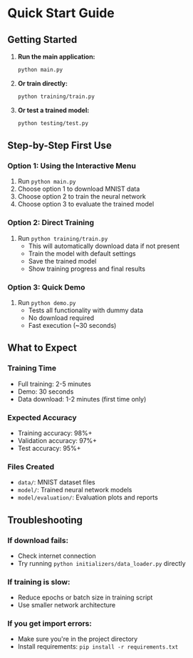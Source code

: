 # Quick Start Guide

## Getting Started

1. **Run the main application:**
   ```bash
   python main.py
   ```

2. **Or train directly:**
   ```bash
   python training/train.py
   ```

3. **Or test a trained model:**
   ```bash
   python testing/test.py
   ```

## Step-by-Step First Use

### Option 1: Using the Interactive Menu
1. Run `python main.py`
2. Choose option 1 to download MNIST data
3. Choose option 2 to train the neural network
4. Choose option 3 to evaluate the trained model

### Option 2: Direct Training
1. Run `python training/train.py`
   - This will automatically download data if not present
   - Train the model with default settings
   - Save the trained model
   - Show training progress and final results

### Option 3: Quick Demo
1. Run `python demo.py`
   - Tests all functionality with dummy data
   - No download required
   - Fast execution (~30 seconds)

## What to Expect

### Training Time
- Full training: 2-5 minutes
- Demo: 30 seconds
- Data download: 1-2 minutes (first time only)

### Expected Accuracy
- Training accuracy: 98%+
- Validation accuracy: 97%+
- Test accuracy: 95%+

### Files Created
- `data/`: MNIST dataset files
- `model/`: Trained neural network models
- `model/evaluation/`: Evaluation plots and reports

## Troubleshooting

### If download fails:
- Check internet connection
- Try running `python initializers/data_loader.py` directly

### If training is slow:
- Reduce epochs or batch size in training script
- Use smaller network architecture

### If you get import errors:
- Make sure you're in the project directory
- Install requirements: `pip install -r requirements.txt`